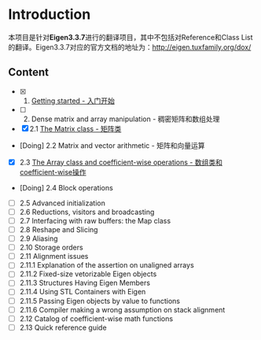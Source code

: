 # Introduction

本项目是针对**Eigen3.3.7**进行的翻译项目，其中不包括对Reference和Class List的翻译。Eigen3.3.7对应的官方文档的地址为：http://eigen.tuxfamily.org/dox/

## Content

- [x] 1. [Getting started - 入门开始](./GettingStarted.md)
- [ ] 2. Dense matrix and array manipulation - 稠密矩阵和数组处理
- [x] 2.1 [The Matrix class - 矩阵类](./TheMatrixClass.md)
- [Doing] 2.2 Matrix and vector arithmetic - 矩阵和向量运算 
- [x] 2.3 [The Array class and coefficient-wise operations - 数组类和coefficient-wise操作](TheArrayClassAndCoefficientWiseOperations.md)
- [Doing] 2.4 Block operations
- [ ] 2.5 Advanced initialization 
- [ ] 2.6 Reductions, visitors and broadcasting
- [ ] 2.7 Interfacing with raw buffers: the Map class
- [ ] 2.8 Reshape and Slicing
- [ ] 2.9 Aliasing
- [ ] 2.10 Storage orders
- [ ] 2.11 Alignment issues
- [ ] 2.11.1 Explanation of the assertion on unaligned arrays
- [ ] 2.11.2 Fixed-size vetorizable Eigen objects
- [ ] 2.11.3 Structures Having Eigen Members
- [ ] 2.11.4 Using STL Containers with Eigen
- [ ] 2.11.5 Passing Eigen objects by value to functions
- [ ] 2.11.6 Compiler making a wrong assumption on stack alignment
- [ ] 2.12 Catalog of coefficient-wise math functions
- [ ] 2.13 Quick reference guide
